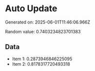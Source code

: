 # Auto Update

Generated on: 2025-06-01T11:46:06.966Z

Random value: 0.7403234823701383

## Data

- Item 1: 0.2873946846225095
- Item 2: 0.8178317720493318